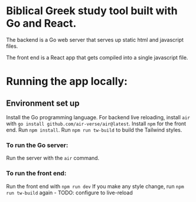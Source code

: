 # Biblical Greek study tool built with Go and React.

The backend is a Go web server that serves up static html and javascript files.

The front end is a React app that gets compiled into a single javascript file.

# Running the app locally:

## Environment set up

Install the Go programming language.
For backend live reloading, install `air` with `go install github.com/air-verse/air@latest`.
Install `npm` for the front end.
Run `npm install`.
Run `npm run tw-build` to build the Tailwind styles.

### To run the Go server:

Run the server with the `air` command.

### To run the front end:

Run the front end with `npm run dev`
If you make any style change, run `npm run tw-build` again - TODO: configure to live-reload

